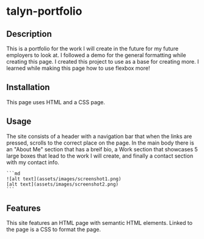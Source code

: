 # talyn-portfolio

## Description
This is a portfolio for the work I will create in the future for my future employers to look at. I followed a demo for the general formatting while creating this page. I created this project to use as a base for creating more. I learned while making this page how to use flexbox more!

## Installation
This page uses HTML and a CSS page. 

## Usage
The site consists of a header with a navigation bar that when the links are pressed, scrolls to the correct place on the page. In the main body there is an "About Me" section that has a breif bio, a Work section that showcases 5 large boxes that lead to the work I will create, and finally a contact section with my contact info.

    ```md
    ![alt text](assets/images/screenshot1.png)
    [alt text](assets/images/screenshot2.png)
    ```

## Features
This site features an HTML page with semantic HTML elements. 
Linked to the page is a CSS to format the page.


